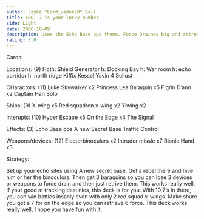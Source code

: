 ```yaml
---
author: Jayke "Lord_vader20" Ball
title: EBO: 7 is your lucky number
side: Light
date: 2000-10-09
description: Uses the Echo Base ops theme. Force Draines big and retreaves lots.
rating: 3.0
---
```

Cards: 

Locations: (9)
Hoth: Shield Generator
h: Docking Bay
h: War room
h: echo corridor
h: north ridge
Kiffix
Kessel
Yavin 4
Sullust

CHaractors: (11)
Luke Skywalker x2
Princess Lea
Baraquin x5
Figrin D’ann x2
Captain Han Solo

Ships: (9)
X-wing x5
Red squadron x-wing x2
Yiwing x2

Interupts: (10)
Hyper Escape x5
On the Edge x4
The Signal

Effects: (3)
Echo Base ops
A new Secret Base
Traffic Control

Weapons/devices: (12)
Electorbinoculars x2
Intruder missle x7
Bionic Hand x3 

Strategy: 

Set up your echo sites using A new secret base. Get a rebel there and hive him or her the binoculors. Then get 3 baraquins so you can lose 3 devices or weapons to force drain and then just retrive them. This works really well.  If your good at tracking destinies, this deck is for you. With 10 7’s in there, you can win battles insanly even with only 2 red squad x-wings. Make shure you get a 7 for on the edge so you can retrieve 6 force. This deck works really well, I hope you have fun with it. 